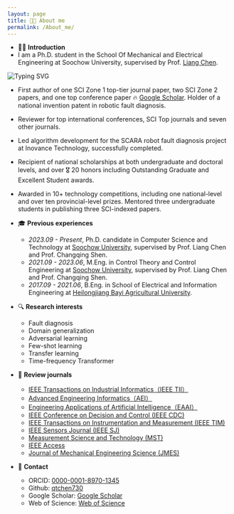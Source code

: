 ```yaml
---
layout: page
title: 👨‍🎓 About me
permalink: /About_me/
---
```

- 👨‍🎓 **Introduction**
- I am a Ph.D. student in the School Of Mechanical and Electrical Engineering at Soochow University, supervised by Prof. [Liang Chen](https://jdxy.suda.edu.cn/).

![Typing SVG](https://readme-typing-svg.demolab.com?lines=你好，欢迎来到我的主页;我是一名在读博士生。)


  - First author of one SCI Zone 1 top-tier journal paper, two SCI Zone 2 papers, and one top conference paper 🔥 [Google Scholar](https://scholar.google.com/citations?user=Ag4Bcb6bUv4C). Holder of a national invention patent in robotic fault diagnosis.
  - Reviewer for top international conferences, SCI Top journals and seven other journals.
  - Led algorithm development for the SCARA robot fault diagnosis project at Inovance Technology, successfully completed.
  - Recipient of national scholarships at both undergraduate and doctoral levels, and over 🎖 20 honors including Outstanding Graduate and Excellent Student awards.
  - Awarded in 10+ technology competitions, including one national-level and over ten provincial-level prizes. Mentored three undergraduate students in publishing three SCI-indexed papers.
  
- 🎓 **Previous experiences**
  - *2023.09 - Present*, Ph.D. candidate in Computer Science and Technology at [Soochow University](https://www.suda.edu.cn/), supervised by Prof. Liang Chen and Prof. Changqing Shen.
  - *2021.09 - 2023.06*, M.Eng. in Control Theory and Control Engineering at [Soochow University](https://www.suda.edu.cn/), supervised by Prof. Liang Chen and Prof. Changqing Shen.
  - *2017.09 - 2021.06*, B.Eng. in School of Electrical and Information Engineering at [Heilongjiang Bayi Agricultural University](https://www.byau.edu.cn/).

- 🔍 **Research interests**
  - Fault diagnosis
  - Domain generalization
  - Adversarial learning
  - Few-shot learning
  - Transfer learning
  - Time-frequency Transformer
  
- 📖 **Review journals**
  - [IEEE Transactions on Industrial Informatics（IEEE TII）](https://mc.manuscriptcentral.com/tii)
  - [Advanced Engineering Informatics（AEI）](https://www2.cloud.editorialmanager.com/advei/default2.aspx)
  - [Engineering Applications of Artificial Intelligence（EAAI）](https://www.sciencedirect.com/journal/engineering-applications-of-artificial-intelligence)
  - [IEEE Conference on Decision and Control (IEEE CDC)](https://css.paperplaza.net/conferences/scripts/start.pl)
  - [IEEE Transactions on Instrumentation and Measurement (IEEE TIM)](https://www2.cloud.editorialmanager.com/tim/default2.aspx)
  - [IEEE Sensors Journal (IEEE SJ)](https://mc.manuscriptcentral.com/sensors)
  - [Measurement Science and Technology (MST)](https://mc04.manuscriptcentral.com/mst-iop)
  - [IEEE Access](https://mc.manuscriptcentral.com/ieee-access)
  - [Journal of Mechanical Engineering Science (JMES)](https://mc.manuscriptcentral.com/jmes)
- 📧 **Contact**
  - ORCID: [0000-0001-8970-1345](https://orcid.org/0000-0001-8970-1345)
  - Github: [qtchen730](https://github.com/qtchen730)
  - Google Scholar: [Google Scholar](https://scholar.google.com/citations?user=Ag4Bcb6bUv4C)
  - Web of Science: [Web of Science](https://webofscience.clarivate.cn/wos/author/record/IVH-2322-2023)


